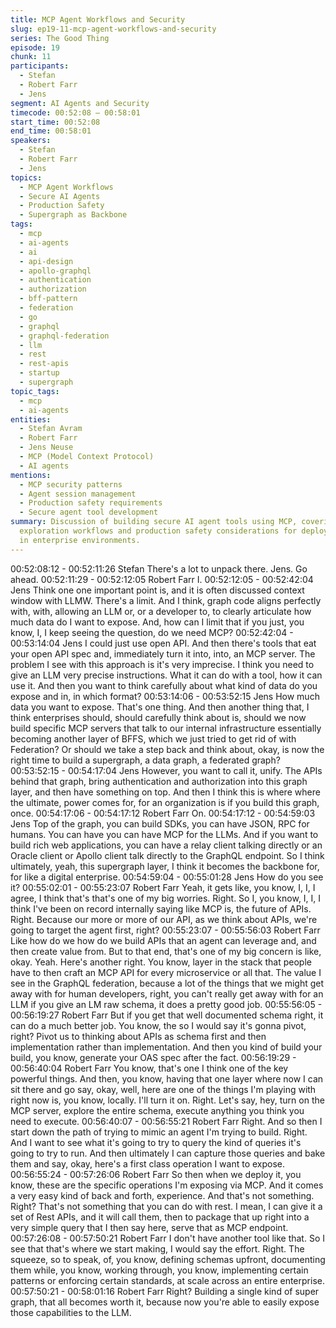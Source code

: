 ```yaml
---
title: MCP Agent Workflows and Security
slug: ep19-11-mcp-agent-workflows-and-security
series: The Good Thing
episode: 19
chunk: 11
participants:
  - Stefan
  - Robert Farr
  - Jens
segment: AI Agents and Security
timecode: 00:52:08 – 00:58:01
start_time: 00:52:08
end_time: 00:58:01
speakers:
  - Stefan
  - Robert Farr
  - Jens
topics:
  - MCP Agent Workflows
  - Secure AI Agents
  - Production Safety
  - Supergraph as Backbone
tags:
  - mcp
  - ai-agents
  - ai
  - api-design
  - apollo-graphql
  - authentication
  - authorization
  - bff-pattern
  - federation
  - go
  - graphql
  - graphql-federation
  - llm
  - rest
  - rest-apis
  - startup
  - supergraph
topic_tags:
  - mcp
  - ai-agents
entities:
  - Stefan Avram
  - Robert Farr
  - Jens Neuse
  - MCP (Model Context Protocol)
  - AI agents
mentions:
  - MCP security patterns
  - Agent session management
  - Production safety requirements
  - Secure agent tool development
summary: Discussion of building secure AI agent tools using MCP, covering session
  exploration workflows and production safety considerations for deploying AI agents
  in enterprise environments.
---
```


00:52:08:12 - 00:52:11:26
Stefan
There's a lot to unpack there. Jens. Go ahead.
00:52:11:29 - 00:52:12:05
Robert Farr
I.
00:52:12:05 - 00:52:42:04
Jens
Think one one important point is, and it is often discussed context window with LLMW. There's a
limit. And I think, graph code aligns perfectly with, with, allowing an LLM or, or a developer to, to
clearly articulate how much data do I want to expose. And, how can I limit that if you just, you
know, I, I keep seeing the question, do we need MCP?
00:52:42:04 - 00:53:14:04
Jens
I could just use open API. And then there's tools that eat your open API spec and, immediately
turn it into, into, an MCP server. The problem I see with this approach is it's very imprecise. I
think you need to give an LLM very precise instructions. What it can do with a tool, how it can
use it. And then you want to think carefully about what kind of data do you expose and in, in
which format?
00:53:14:06 - 00:53:52:15
Jens
How much data you want to expose. That's one thing. And then another thing that, I think
enterprises should, should carefully think about is, should we now build specific MCP servers
that talk to our internal infrastructure essentially becoming another layer of BFFS, which we just
tried to get rid of with Federation? Or should we take a step back and think about, okay, is now
the right time to build a supergraph, a data graph, a federated graph?
00:53:52:15 - 00:54:17:04
Jens
However, you want to call it, unify. The APIs behind that graph, bring authentication and
authorization into this graph layer, and then have something on top. And then I think this is
where where the ultimate, power comes for, for an organization is if you build this graph, once.
00:54:17:06 - 00:54:17:12
Robert Farr
On.
00:54:17:12 - 00:54:59:03
Jens
Top of the graph, you can build SDKs, you can have JSON, RPC for humans. You can have you
can have MCP for the LLMs. And if you want to build rich web applications, you can have a
relay client talking directly or an Oracle client or Apollo client talk directly to the GraphQL
endpoint. So I think ultimately, yeah, this supergraph layer, I think it becomes the backbone for,
for like a digital enterprise.
00:54:59:04 - 00:55:01:28
Jens
How do you see it?
00:55:02:01 - 00:55:23:07
Robert Farr
Yeah, it gets like, you know, I, I, I agree, I think that's that's one of my big worries. Right. So I,
you know, I, I, I think I've been on record internally saying like MCP is, the future of APIs. Right.
Because our more or more of our API, as we think about APIs, we're going to target the agent
first, right?
00:55:23:07 - 00:55:56:03
Robert Farr
Like how do we how do we build APIs that an agent can leverage and, and then create value
from. But to that end, that's one of my big concern is like, okay. Yeah. Here's another right. You
know, layer in the stack that people have to then craft an MCP API for every microservice or all
that. The value I see in the GraphQL federation, because a lot of the things that we might get
away with for human developers, right, you can't really get away with for an LLM if you give an
LM raw schema, it does a pretty good job.
00:55:56:05 - 00:56:19:27
Robert Farr
But if you get that well documented schema right, it can do a much better job. You know, the so I
would say it's gonna pivot, right? Pivot us to thinking about APIs as schema first and then
implementation rather than implementation. And then you kind of build your build, you know,
generate your OAS spec after the fact.
00:56:19:29 - 00:56:40:04
Robert Farr
You know, that's one I think one of the key powerful things. And then, you know, having that one
layer where now I can sit there and go say, okay, well, here are one of the things I'm playing
with right now is, you know, locally. I'll turn it on. Right. Let's say, hey, turn on the MCP server,
explore the entire schema, execute anything you think you need to execute.
00:56:40:07 - 00:56:55:21
Robert Farr
Right. And so then I start down the path of trying to mimic an agent I'm trying to build. Right. And
I want to see what it's going to try to query the kind of queries it's going to try to run. And then
ultimately I can capture those queries and bake them and say, okay, here's a first class
operation I want to expose.
00:56:55:24 - 00:57:26:06
Robert Farr
So then when we deploy it, you know, these are the specific operations I'm exposing via MCP.
And it comes a very easy kind of back and forth, experience. And that's not something. Right?
That's not something that you can do with rest. I mean, I can give it a set of Rest APIs, and it will
call them, then to package that up right into a very simple query that I then say here, serve that
as MCP endpoint.
00:57:26:08 - 00:57:50:21
Robert Farr
I don't have another tool like that. So I see that that's where we start making, I would say the
effort. Right. The squeeze, so to speak, of, you know, defining schemas upfront, documenting
them while, you know, working through, you know, implementing certain patterns or enforcing
certain standards, at scale across an entire enterprise.
00:57:50:21 - 00:58:01:16
Robert Farr
Right? Building a single kind of super graph, that all becomes worth it, because now you're able
to easily expose those capabilities to the LLM.